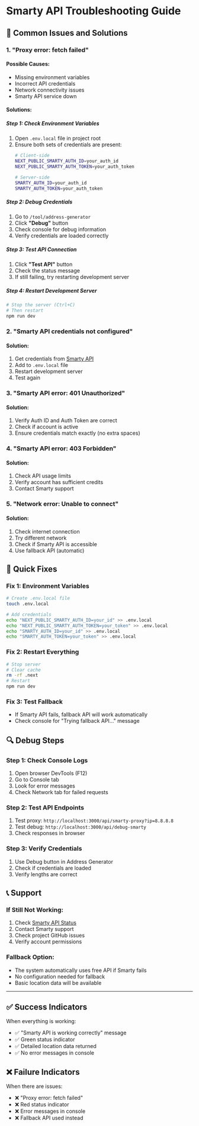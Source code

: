 # Smarty API Troubleshooting Guide

## 🔧 Common Issues and Solutions

### 1. "Proxy error: fetch failed"

#### **Possible Causes:**
- Missing environment variables
- Incorrect API credentials
- Network connectivity issues
- Smarty API service down

#### **Solutions:**

##### **Step 1: Check Environment Variables**
1. Open `.env.local` file in project root
2. Ensure both sets of credentials are present:
   ```bash
   # Client-side
   NEXT_PUBLIC_SMARTY_AUTH_ID=your_auth_id
   NEXT_PUBLIC_SMARTY_AUTH_TOKEN=your_auth_token
   
   # Server-side
   SMARTY_AUTH_ID=your_auth_id
   SMARTY_AUTH_TOKEN=your_auth_token
   ```

##### **Step 2: Debug Credentials**
1. Go to `/tool/address-generator`
2. Click **"Debug"** button
3. Check console for debug information
4. Verify credentials are loaded correctly

##### **Step 3: Test API Connection**
1. Click **"Test API"** button
2. Check the status message
3. If still failing, try restarting development server

##### **Step 4: Restart Development Server**
```bash
# Stop the server (Ctrl+C)
# Then restart
npm run dev
```

### 2. "Smarty API credentials not configured"

#### **Solution:**
1. Get credentials from [Smarty API](https://www.smarty.com/)
2. Add to `.env.local` file
3. Restart development server
4. Test again

### 3. "Smarty API error: 401 Unauthorized"

#### **Solution:**
1. Verify Auth ID and Auth Token are correct
2. Check if account is active
3. Ensure credentials match exactly (no extra spaces)

### 4. "Smarty API error: 403 Forbidden"

#### **Solution:**
1. Check API usage limits
2. Verify account has sufficient credits
3. Contact Smarty support

### 5. "Network error: Unable to connect"

#### **Solution:**
1. Check internet connection
2. Try different network
3. Check if Smarty API is accessible
4. Use fallback API (automatic)

## 🚀 Quick Fixes

### **Fix 1: Environment Variables**
```bash
# Create .env.local file
touch .env.local

# Add credentials
echo "NEXT_PUBLIC_SMARTY_AUTH_ID=your_id" >> .env.local
echo "NEXT_PUBLIC_SMARTY_AUTH_TOKEN=your_token" >> .env.local
echo "SMARTY_AUTH_ID=your_id" >> .env.local
echo "SMARTY_AUTH_TOKEN=your_token" >> .env.local
```

### **Fix 2: Restart Everything**
```bash
# Stop server
# Clear cache
rm -rf .next
# Restart
npm run dev
```

### **Fix 3: Test Fallback**
- If Smarty API fails, fallback API will work automatically
- Check console for "Trying fallback API..." message

## 🔍 Debug Steps

### **Step 1: Check Console Logs**
1. Open browser DevTools (F12)
2. Go to Console tab
3. Look for error messages
4. Check Network tab for failed requests

### **Step 2: Test API Endpoints**
1. Test proxy: `http://localhost:3000/api/smarty-proxy?ip=8.8.8.8`
2. Test debug: `http://localhost:3000/api/debug-smarty`
3. Check responses in browser

### **Step 3: Verify Credentials**
1. Use Debug button in Address Generator
2. Check if credentials are loaded
3. Verify lengths are correct

## 📞 Support

### **If Still Not Working:**
1. Check [Smarty API Status](https://status.smarty.com/)
2. Contact Smarty support
3. Check project GitHub issues
4. Verify account permissions

### **Fallback Option:**
- The system automatically uses free API if Smarty fails
- No configuration needed for fallback
- Basic location data will be available

---

## ✅ Success Indicators

When everything is working:
- ✅ "Smarty API is working correctly" message
- ✅ Green status indicator
- ✅ Detailed location data returned
- ✅ No error messages in console

## ❌ Failure Indicators

When there are issues:
- ❌ "Proxy error: fetch failed"
- ❌ Red status indicator
- ❌ Error messages in console
- ❌ Fallback API used instead
